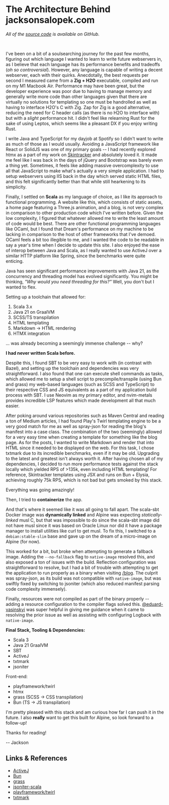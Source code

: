# The Architecture Behind jacksonsalopek.com

*All of the [source code](https://github.com/jacksonsalopek/site) is available on GitHub.*

&nbsp;

I've been on a bit of a soulsearching journey for the past few months, figuring
out which language I wanted to learn to write future webservers in, as I believe
that each language has its performance benefits and tradeoffs (*oh so controversial*).
However, any language is capable of writing a decent webserver, each with their
quirks. Anecdotally, the best requests per second I measured came from a **Zig +
H2O** executable, compiled and run on my M1 Macbook Air. Performance may have been
great, but the developer experience was poor due to having to manage memory and
generally write more code than other languages given that there are virtually no
solutions for templating so one must be handrolled as well as having to interface
H2O's C with Zig. Zap for Zig is a good alternative, reducing the need for C header
calls (as there is no H2O to interface with) but with a *slight* performance hit.
I didn't feel like relearning Rust for the sake of using Leptos, which seems like
a pleasant DX if you enjoy writing Rust.

I write Java and TypeScript for my dayjob at Spotify so I didn't want to write as
much of those as I would usually. Avoiding a JavaScript framework like React or
SolidJS was one of my primary goals -- I had recently explored htmx as a part of
my work on <a href="https://skintracker.io" target="_blank">Skintracker</a> and absolutely loved it. It made me feel like I was back
in the days of jQuery and Bootstrap was barely even a thing yet. Sometimes, it
feels like adding massive overcomplexity to use all that JavaScript to make what's
actually a very simple application. I had to setup webservers using IIS back in
the day which served static HTML files, and this felt significantly better than
that while still hearkening to its simplicity.

Finally, I settled on **Scala** as my language of choice, as I like its approach to
functional programming. A website like this, which consists of static assets, a
home page featuring a Three.js animation, and a blog, is not very complex in
comparison to other production code which I've written before. Given the low
complexity, I figured that whatever allowed me to write the least amount of code
would be best. There are other functional programming languages like OCaml, but
I found that Dream's performance on my machine to be lacking in comparison to
the host of other frameworks that I've demoed. OCaml feels a bit too illegible
to me, and I wanted the code to be readable in say a year's time when I decide
to update this site. I also enjoyed the ease of interop between Java and Scala,
as I really wanted to use ActiveJ over a similar HTTP platform like Spring,
since the benchmarks were quite enticing.

Java has seen significant performance improvements with Java 21, as the concurrency
and threading model has evolved significantly. You might be thinking, *"Why would
you need threading for this?"* Well, you don't but I wanted to flex.

Setting up a toolchain that allowed for:

1. Scala 3.x
2. Java 21 on GraalVM
3. SCSS/TS transpilation
4. HTML templating
5. Markdown -> HTML rendering
6. HTMX integration

... was already becoming a seemingly immense challenge -- why?

**I had never written Scala before.**

Despite this, I found SBT to be very easy to work with (in contrast with Bazel),
and setting up the toolchain and dependencies was very straightforward. I also
found that one can execute shell commands as tasks, which allowed me to setup a
shell script to precompile/transpile (using Bun and grass) my web-based languages (such as
SCSS and TypeScript) to their respective CSS and JS equivalents as a part of my
application build process with SBT. I use Neovim as my primary editor, and nvim-metals
provides incredible LSP features which made development all that much easier.

After poking around various repositories such as Maven Central and reading a ton
of Medium articles, I had found Play's Twirl templating engine to be a very good
match for me as well as spray-json for reading the blog's manifest into a case class.
The combination of the two (seemingly) allowed for a very easy time when creating
a template for something like the blog page. As for the posts, I wanted to write
Markdown and render that into HTML since it needed to be displayed on the web.
For this task, I chose txtmark due to its incredible benchmarks, even if it may
be old. Upgrading to the latest and greatest isn't always worth it. After having
chosen all of my dependencies, I decided to run more performance tests against
the stack locally which yielded RPS of >135k, even including HTML templating! For
reference, Skintracker templates using JSX and runs on Bun + Elysia, achieving
roughly 75k RPS, which is not bad but gets smoked by this stack.

Everything was going amazingly!

Then, I tried to **containerize** the app.

And that's where it seemed like it was all going to fall apart. The scala-sbt
Docker image was **dynamically linked** and Alpine was expecting *statically-linked*
musl C, but that was impossible to do since the scala-sbt image did not have
musl since it was based on Oracle Linux nor did it have a package manager to
install utilities like curl to get musl. To fix this, I switched to a
`debian:stable-slim` base and gave up on the dream of a micro-image on Alpine
(for now).

This worked for a bit, but broke when attempting to generate a fallback image.
Adding the `--no-fallback` flag to `native-image` resolved this, and also
exposed a ton of issues with the build. Reflection configuration was straightforward
to resolve, but I had a bit of trouble with attempting to get the application to
run properly as a binary when visiting [/blog](https://jacksonsalopek.com/blog). The culprit was spray-json, as
its build was not compatible with `native-image`, but was swiftly fixed by switching
to jsoniter (which also reduced manifest parsing code complexity immensely).

Finally, resources were not compiled as part of the binary properly -- adding
a resource configuration to the compiler flags solved this. <a href="https://github.com/eduard-vasinskyi" target="_blank">@eduard-vasinskyi</a>
was super helpful in giving me guidance when it came to resolving the prior
issue as well as assisting with configuring Logback with `native-image`.

**Final Stack, Tooling & Dependencies:**

- Scala 3
- Java 21 GraalVM
- SBT
- ActiveJ
- txtmark
- jsoniter

Front-end:

- playframework/twirl
- htmx
- grass (SCSS -> CSS transpilation)
- Bun (TS -> JS transpilation)

I'm pretty pleased with this stack and am curious how far I can push it
in the future. I also **really** want to get this built for Alpine, so look
forward to a follow-up!

Thanks for reading!

-- Jackson

## Links & References

- <a href="https://activej.io" target="_blank">ActiveJ</a>
- <a href="https://bun.sh" target="_blank">Bun</a>
- <a href="https://github.com/connorskees/grass" target="_blank">grass</a>
- <a href="https://github.com/plokhotnyuk/jsoniter-scala" target="_blank">jsoniter-scala</a>
- <a href="https://github.com/playframework/twirl" target="_blank">playframework/twirl</a>
- <a href="https://github.com/rjeschke/txtmark" target="_blank">txtmark</a>
